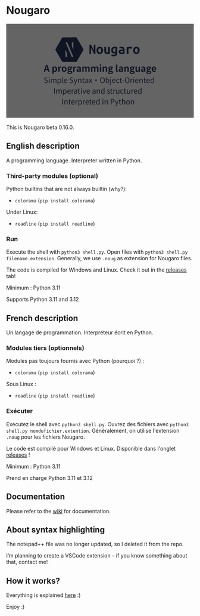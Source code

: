 # Nougaro

![Nougaro. A programming Language.](repo-image.png)

This is Nougaro beta 0.16.0.

## English description

 A programming language. Interpreter written in Python.

### Third-party modules (optional)

 Python builtins that are not always builtin (why?):

* `colorama` (`pip install colorama`)

 Under Linux:

* `readline` (`pip install readline`)

### Run

 Execute the shell with `python3 shell.py`. Open files with `python3 shell.py filename.extension`.
 Generally, we use `.noug` as extension for Nougaro files.

 The code is compiled for Windows and Linux. Check it out in the [releases](https://github.com/jd-develop/nougaro/releases/) tab!

 Minimum : Python 3.11

 Supports Python 3.11 and 3.12

## French description

 Un langage de programmation. Interpréteur écrit en Python.

### Modules tiers (optionnels)

 Modules pas toujours fournis avec Python (pourquoi&nbsp;?)&nbsp;:

* `colorama` (`pip install colorama`)

 Sous Linux&nbsp;:

* `readline` (`pip install readline`)

### Exécuter

 Exécutez le shell avec `python3 shell.py`. Ouvrez des fichiers avec `python3 shell.py nomdufichier.extention`.
 Généralement, on utilise l'extension `.noug` pour les fichiers Nougaro.

 Le code est compilé pour Windows et Linux. Disponible dans l'onglet [releases](https://github.com/jd-develop/nougaro/releases/)&nbsp;!

 Minimum : Python 3.11

 Prend en charge Python 3.11 et 3.12

## Documentation

 Please refer to the [wiki](https://github.com/jd-develop/nougaro/wiki/) for documentation.

## About syntax highlighting

 The notepad++ file was no longer updated, so I deleted it from the repo.

 I’m planning to create a VSCode extension – if you know something about that, contact me!

## How it works?

 Everything is explained [here](how_it_works.md) :)

Enjoy :)
